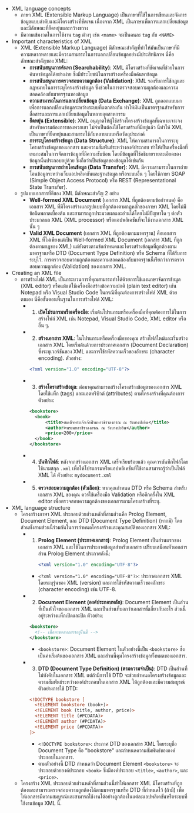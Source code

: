 - XML language concepts
	- ภาษา XML (Extensible Markup Language) เป็นภาษาที่ใช้ในการเขียนและจัดการข้อมูลแบบลําดับและมีโครงสร้างที่ชัดเจน เนื่องจาก XML เป็นภาษาเพื่อการแลกเปลี่ยนข้อมูล และมีลักษณะที่ยืดหยุ่นและกว้างขวาง
	- มีความเข้มงวดในการใช้งาน `tag` ต่างๆ เช่น `<name>` จะเป็นคนละ `tag` กับ `<NAME>`
- Important characteristics of XML
	- XML (Extensible Markup Language) มีลักษณะสำคัญที่ทำให้มันเป็นภาษาที่มีความหลากหลายและมีความสามารถในการแลกเปลี่ยนข้อมูลอย่างมีประสิทธิภาพ นี่คือลักษณะสำคัญของ XML:
		- **การสนับสนุนการค้นหา (Searchability)**: XML มีโครงสร้างที่ชัดเจนที่ช่วยในการค้นหาข้อมูลได้อย่างง่าย ซึ่งมีประโยชน์ในการสร้างเครื่องมือค้นหาข้อมูล
		- **การสนับสนุนการตรวจสอบความถูกต้อง (Validation)**: XML รองรับการใช้กฎและกฎหมายในการระบุโครงสร้างข้อมูล ซึ่งช่วยในการตรวจสอบความถูกต้องและความสอดคล้องกับมาตรฐานของข้อมูล
		- **ความสามารถในการแลกเปลี่ยนข้อมูล (Data Exchange)**: XML ถูกออกแบบมาเพื่อการแลกเปลี่ยนข้อมูลระหว่างระบบที่แตกต่างกัน ทำให้มันเป็นมาตรฐานสำหรับการสื่อสารและการแลกเปลี่ยนข้อมูลในหลายอุตสาหกรรม
		- **ยืดหยุ่น (Extensible)**: XML อนุญาตให้ผู้ใช้สร้างโครงสร้างข้อมูลที่เฉพาะเจาะจงสำหรับความต้องการของพวกเขา ไม่จำเป็นต้องใช้โครงสร้างที่มีอยู่แล้ว นี่ทำให้ XML เป็นภาษาที่ยืดหยุ่นและสามารถใช้กับหลายแบบหรือวัตถุประสงค์
		- **การระบุโครงสร้างข้อมูล (Data Structure)**: XML ให้ความสามารถในการระบุโครงสร้างข้อมูลของเอกสาร และความสัมพันธ์ระหว่างองค์ประกอบ ทำให้เป็นเครื่องมือที่เหมาะสมในการจัดการข้อมูลที่มีความซับซ้อน โดยมีข้อมูลที่ใช้อธิบายรายละเอียดของข้อมูลนั้นประกอบอยู่ด้วย ซึ่งถือว่าเป็นข้อมูลของข้อมูลได้เช่นกัน
		- **การสนับสนุนการถ่ายโอนข้อมูล (Data Transfer)**: XML มีความสามารถในการถ่ายโอนข้อมูลระหว่างเว็บแอปพลิเคชันและฐานข้อมูล หรือระบบอื่น ๆ โดยใช้ภาษา SOAP (Simple Object Access Protocol) หรือ REST (Representational State Transfer).
	- รูปแบบเอกสารที่ดีของ XML มีลักษณะสำคัญ 2 อย่าง
		- **Well-formed XML Document** (เอกสาร XML ที่ถูกต้องตามข้อกำหนด) คือเอกสาร XML ที่มีโครงสร้างและรูปแบบที่ถูกต้องตามกฎหลักของภาษา XML โดยไม่มีข้อผิดพลาดเบื้องต้น และสามารถถูกประมวลผลและอ่านได้โดยไม่มีปัญหาใด ๆ ต่อตัวประมวลผล XML (XML processor) หรือแอปพลิเคชันที่จะใช้งานเอกสาร XML นั้น ๆ
		- **Valid XML Document** (เอกสาร XML ที่ถูกต้องตามมาตรฐาน) คือเอกสาร XML ที่ไม่เพียงแต่เป็น Well-formed XML Document (เอกสาร XML ที่ถูกต้องตามกฎของ XML) แต่ยังตรงตามข้อกำหนดและโครงสร้างข้อมูลที่ถูกต้องตามมาตรฐานหรือ DTD (Document Type Definition) หรือ Schema ที่ได้รับการระบุไว้. การตรวจสอบความถูกต้องและความสอดคล้องกับมาตรฐานนี้เรียกว่าการตรวจสอบความถูกต้อง (Validation) ของเอกสาร XML.
- Creating an XML file
	- การสร้างไฟล์ XML เป็นกระบวนการที่คุณสามารถทำได้ด้วยการใช้แผนกษาจัดการข้อมูล (XML editor) หรือแม้แต่ใช้เครื่องมือสร้างข้อความปกติ (plain text editor) เช่น Notepad หรือ Visual Studio Code ในกรณีที่คุณต้องการสร้างไฟล์ XML ด้วยตนเอง นี่คือขั้นตอนพื้นฐานในการสร้างไฟล์ XML:
		- 1. **เปิดโปรแกรมหรือเครื่องมือ**: เริ่มต้นโปรแกรมหรือเครื่องมือที่คุณต้องการใช้ในการสร้างไฟล์ XML เช่น Notepad, Visual Studio Code, XML editor หรืออื่น ๆ.
		- 2. **สร้างเอกสาร XML**: ในโปรแกรมหรือเครื่องมือของคุณ สร้างไฟล์ใหม่และเริ่มสร้างเอกสาร XML โดยเริ่มต้นด้วยการประกาศเอกสาร (Document Declaration) ซึ่งระบุเวอร์ชันของ XML และการใช้รหัสความเร็วของอักขระ (character encoding). ตัวอย่าง:
		  ```xml
		  <?xml version="1.0" encoding="UTF-8"?>
		  ```
		- 3. **สร้างโครงสร้างข้อมูล**: ต่อมาคุณสามารถสร้างโครงสร้างข้อมูลของเอกสาร XML โดยใช้แท็ก (tags) และแอตทริบิวต์ (attributes) ตามโครงสร้างที่คุณต้องการ ตัวอย่าง:
		  ```xml
		  <bookstore>
		    <book>
		        <title>สมเด็จพระเจ้าเจ้าฟ้ามหาวชิราลงกรณ ณ วังบางปะอิน</title>
		        <author>พระมหาวชิราลงกรณ ณ วังบางปะอิน</author>
		        <price>200</price>
		    </book>
		  </bookstore>
		  ```
		- 4. **บันทึกไฟล์**: หลังจากสร้างเอกสาร XML เสร็จเรียบร้อยแล้ว คุณควรบันทึกไฟล์โดยใช้นามสกุล `.xml` เพื่อให้โปรแกรมหรือแอปพลิเคชันที่ใช้งานสามารถรู้ว่าเป็นไฟล์ XML ได้ ตัวอย่าง: `mydocument.xml`
		- 5. **ตรวจสอบความถูกต้อง (ตัวเลือก)**: หากคุณกำหนด DTD หรือ Schema สำหรับเอกสาร XML ของคุณ ควรใช้เครื่องมือ Validation หรืออีกครั้งใน XML editor เพื่อตรวจสอบความถูกต้องของเอกสารตามโครงสร้างที่ระบุ.
- XML language structure
	- โครงสร้างภาษา XML ประกอบด้วยส่วนหลักที่สามส่วนคือ Prolog Element, Document Element, และ DTD (Document Type Definition) (หากมี) โดยส่วนทั้งสามส่วนนี้ร่วมกันในการกำหนดโครงสร้างและคุณสมบัติของเอกสาร XML:
		- 1. **Prolog Element (ประกาศเอกสาร)**: Prolog Element เป็นส่วนแรกของเอกสาร XML และใช้ในการประกาศข้อมูลสำหรับเอกสาร เปรียบเสมือนหัวเอกสาร ส่วน Prolog Element ประกาศดังนี้:
		     ```xml
		     <?xml version="1.0" encoding="UTF-8"?>
		     ```
			- `<?xml version="1.0" encoding="UTF-8"?>`: ประกาศเอกสาร XML โดยระบุรุ่นของ XML (version) และการใช้รหัสความเร็วของอักขระ (character encoding) เช่น UTF-8.
		- 2. **Document Element (องค์ประกอบหลัก)**: Document Element เป็นส่วนที่เป็นหัวใจของเอกสาร XML และเป็นส่วนที่บอกว่าเอกสารนี้เกี่ยวกับอะไร ส่วนนี้อยู่ระหว่างแท็กเปิดและปิด ตัวอย่าง:
		  ```xml
		  <bookstore>
		    <!-- เนื้อหาของเอกสารอยู่ในนี้ -->
		  </bookstore>
		  ```
			- `<bookstore>`: Document Element ในตัวอย่างนี้เป็น `<bookstore>` ซึ่งเป็นค่าเริ่มต้นของเอกสาร XML และส่วนนี้คุมโครงสร้างข้อมูลทั้งหมดของเอกสาร.
		- 3. **DTD (Document Type Definition) (ตามความจำเป็น)**: DTD เป็นส่วนที่ไม่บังคับในเอกสาร XML แต่ถ้ามีการใช้ DTD จะช่วยกำหนดโครงสร้างข้อมูลและความสัมพันธ์ระหว่างองค์ประกอบในเอกสาร XML ให้ถูกต้องและมีความสมบูรณ์ ตัวอย่างการใช้ DTD:
		  ```xml
		  <!DOCTYPE bookstore [
		    <!ELEMENT bookstore (book+)>
		    <!ELEMENT book (title, author, price)>
		    <!ELEMENT title (#PCDATA)>
		    <!ELEMENT author (#PCDATA)>
		    <!ELEMENT price (#PCDATA)>
		  ]>
		  ```
			- `<!DOCTYPE bookstore>`: ประกาศ DTD ของเอกสาร XML โดยระบุชื่อ Document Type คือ "bookstore" และกำหนดความสัมพันธ์ขององค์ประกอบในเอกสาร.
			- ตามตัวอย่างนี้ DTD กำหนดว่า Document Element `<bookstore>` จะประกอบด้วยองค์ประกอบ `<book>` ซึ่งมีองค์ประกอบ `<title>`, `<author>`, และ `<price>`.
	- โครงสร้าง XML ประกอบด้วยส่วนหลักที่สามส่วนนี้ทำให้เอกสาร XML มีโครงสร้างที่ถูกต้องและสามารถตรวจสอบความถูกต้องได้ตามมาตรฐานหรือ DTD ที่กำหนดไว้ (ถ้ามี) เพื่อให้เอกสารมีความสมบูรณ์และสามารถใช้งานได้อย่างถูกต้องในแต่ละแอปพลิเคชันหรือระบบที่ใช้งานข้อมูล XML นี้.
